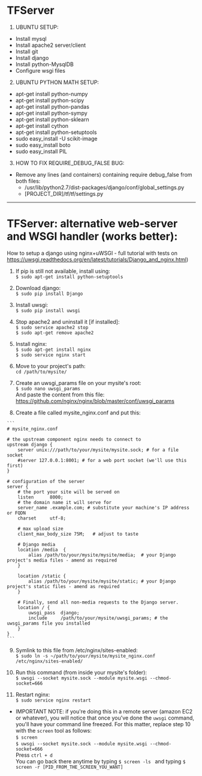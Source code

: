 TFServer
========

1. UBUNTU SETUP:
  - Install mysql
  - Install apache2 server/client
  - Install git
  - Install django
  - Install python-MysqlDB
  - Configure wsgi files

2. UBUNTU PYTHON MATH SETUP:
  - apt-get install python-numpy
  - apt-get install python-scipy
  - apt-get install python-pandas
  - apt-get install python-sympy
  - apt-get install python-sklearn
  - apt-get install cython
  - apt-get install python-setuptools
  - sudo easy_install -U scikit-image
  - sudo easy_install boto
  - sudo easy_install PIL

3. HOW TO FIX REQUIRE_DEBUG_FALSE BUG:
  - Remove any lines (and containers) containing require debug_false from both files:
    - /usr/lib/python2.7/dist-packages/django/conf/global_settings.py
    - [PROJECT_DIR]/tf/tf/settings.py

-------
TFServer: alternative web-server and WSGI handler (works better):
=================================================================

How to setup a django using nginx+uWSGI - full tutorial with tests on https://uwsgi.readthedocs.org/en/latest/tutorials/Django_and_nginx.html)

  1. If pip is still not available, install using:  
  ``` $ sudo apt-get install python-setuptools ```

  2. Download django:   
  ``` $ sudo pip install Django ```

  3. Install uwsgi:  
  ``` $ sudo pip install uwsgi ```

  4. Stop apache2 and uninstall it [if installed]:  
  ``` $ sudo service apache2 stop ```  
  ``` $ sudo apt-get remove apache2 ```

  5. Install nginx:  
  ``` $ sudo apt-get install nginx ```  
  ``` $ sudo service nginx start ```  

  6. Move to your project's path:  
  ``` cd /path/to/mysite/ ```  

  7. Create an uwsgi_params file on your mysite's root:  
  ``` $ sudo nano uwsgi_params ```  
    And paste the content from this file: https://github.com/nginx/nginx/blob/master/conf/uwsgi_params

  8. Create a file called mysite_nginx.conf and put this:

    ```
    # mysite_nginx.conf
    
    # the upstream component nginx needs to connect to
    upstream django {
        server unix:///path/to/your/mysite/mysite.sock; # for a file socket
        #server 127.0.0.1:8001; # for a web port socket (we'll use this first)
    }
    
    # configuration of the server
    server {
        # the port your site will be served on
        listen      8000;
        # the domain name it will serve for
        server_name .example.com; # substitute your machine's IP address or FQDN
        charset     utf-8;
    
        # max upload size
        client_max_body_size 75M;   # adjust to taste
    
        # Django media
        location /media  {
            alias /path/to/your/mysite/mysite/media;  # your Django project's media files - amend as required
        }
    
        location /static {
            alias /path/to/your/mysite/mysite/static; # your Django project's static files - amend as required
        }
    
        # Finally, send all non-media requests to the Django server.
        location / {
            uwsgi_pass  django;
            include     /path/to/your/mysite/uwsgi_params; # the uwsgi_params file you installed
        }
    }
    ```

  9. Symlink to this file from /etc/nginx/sites-enabled:  
  ``` $ sudo ln -s ~/path/to/your/mysite/mysite_nginx.conf /etc/nginx/sites-enabled/ ```

  10. Run this command (from inside your mysite's folder):  
  ``` $ uwsgi --socket mysite.sock --module mysite.wsgi --chmod-socket=666 ```

  11. Restart nginx:  
  ``` $ sudo service nginx restart ```

  - IMPORTANT NOTE: if you're doing this in a remote server (amazon EC2 or whatever), you will notice that once you've done the ```uwsgi``` command, you'll have your command line freezed. For this matter, replace step 10 with the ```screen``` tool as follows:  
  ``` $ screen ```  
  ``` $ uwsgi --socket mysite.sock --module mysite.wsgi --chmod-socket=666 ```  
  Press ``` ctrl + d ```  
  You can go back there anytime by typing ```$ screen -ls ``` and typing ```$ screen -r [PID_FROM_THE_SCREEN_YOU_WANT]```


